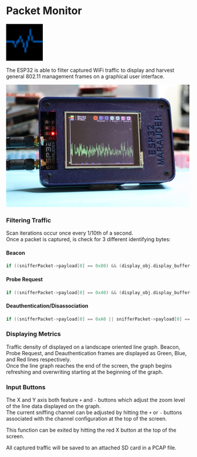 # Packet Monitor
<p align="left">
  <img alt="ESP32 WROOM-32U" src="https://github.com/justcallmekoko/ESP32Marauder/blob/master/pictures/icons/monitor_22.bmp?raw=true" width="100">
</p>
The ESP32 is able to filter captured WiFi traffic to display and harvest general 802.11 management frames on a graphical user interface.

<p align="left">
  <img alt="ESP32 WROOM-32U" src="https://github.com/justcallmekoko/ESP32Marauder/blob/master/pictures/IMG_1853.JPG?raw=true" width="500">
</p>

### Filtering Traffic
Scan iterations occur once every 1/10th of a second.  
Once a packet is captured, is check for 3 different identifying bytes:  

#### Beacon
```C++
if ((snifferPacket->payload[0] == 0x80) && (display_obj.display_buffer->size() == 0))
```

#### Probe Request
```C++
if ((snifferPacket->payload[0] == 0x40) && (display_obj.display_buffer->size() == 0))
```

#### Deauthentication/Disassociation
```C++
if ((snifferPacket->payload[0] == 0xA0 || snifferPacket->payload[0] == 0xC0 ) && (display_obj.display_buffer->size() == 0))
```

### Displaying Metrics
Traffic density of displayed on a landscape oriented line graph. Beacon, Probe Request, and Deauthentication frames are displayed as Green, Blue, and Red lines respectively.  
Once the line graph reaches the end of the screen, the graph begins refreshing and overwriting starting at the beginning of the graph.

### Input Buttons
The X and Y axis both feature `+` and `-` buttons which adjust the zoom level of the line data displayed on the graph.  
The current sniffing channel can be adjusted by hitting the `+` or `-` buttons associated with the channel configuration at the top of the screen.  

This function can be exited by hitting the red X button at the top of the screen.

All captured traffic will be saved to an attached SD card in a PCAP file.